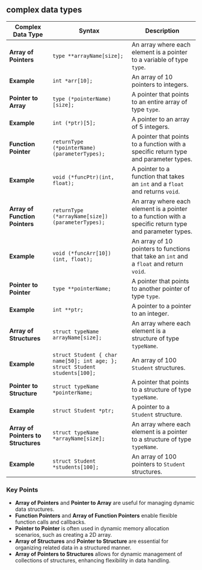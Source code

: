 ## **complex data types** 

| **Complex Data Type**               | **Syntax**                                                                                     | **Description**                                                                                     |
|-------------------------------------|------------------------------------------------------------------------------------------------|-----------------------------------------------------------------------------------------------------|
| **Array of Pointers**               | `type **arrayName[size];`                                                                     | An array where each element is a pointer to a variable of type `type`.                             |
| **Example**                         | `int *arr[10];`                                                                                | An array of 10 pointers to integers.                                                                |
| **Pointer to Array**               | `type (*pointerName)[size];`                                                                  | A pointer that points to an entire array of type `type`.                                           |
| **Example**                         | `int (*ptr)[5];`                                                                                | A pointer to an array of 5 integers.                                                                |
| **Function Pointer**                | `returnType (*pointerName)(parameterTypes);`                                                 | A pointer that points to a function with a specific return type and parameter types.               |
| **Example**                         | `void (*funcPtr)(int, float);`                                                                | A pointer to a function that takes an `int` and a `float` and returns `void`.                      |
| **Array of Function Pointers**     | `returnType (*arrayName[size])(parameterTypes);`                                             | An array where each element is a pointer to a function with a specific return type and parameter types. |
| **Example**                         | `void (*funcArr[10])(int, float);`                                                            | An array of 10 pointers to functions that take an `int` and a `float` and return `void`.          |
| **Pointer to Pointer**              | `type **pointerName;`                                                                          | A pointer that points to another pointer of type `type`.                                           |
| **Example**                         | `int **ptr;`                                                                                   | A pointer to a pointer to an integer.                                                                |
| **Array of Structures**             | `struct typeName arrayName[size];`                                                            | An array where each element is a structure of type `typeName`.                                     |
| **Example**                         | `struct Student { char name[50]; int age; }; struct Student students[100];`                  | An array of 100 `Student` structures.                                                                |
| **Pointer to Structure**            | `struct typeName *pointerName;`                                                               | A pointer that points to a structure of type `typeName`.                                           |
| **Example**                         | `struct Student *ptr;`                                                                          | A pointer to a `Student` structure.                                                                  |
| **Array of Pointers to Structures** | `struct typeName *arrayName[size];`                                                           | An array where each element is a pointer to a structure of type `typeName`.                        |
| **Example**                         | `struct Student *students[100];`                                                               | An array of 100 pointers to `Student` structures.                                                  |

### Key Points
- **Array of Pointers** and **Pointer to Array** are useful for managing dynamic data structures.
- **Function Pointers** and **Array of Function Pointers** enable flexible function calls and callbacks.
- **Pointer to Pointer** is often used in dynamic memory allocation scenarios, such as creating a 2D array.
- **Array of Structures** and **Pointer to Structure** are essential for organizing related data in a structured manner.
- **Array of Pointers to Structures** allows for dynamic management of collections of structures, enhancing flexibility in data handling.
